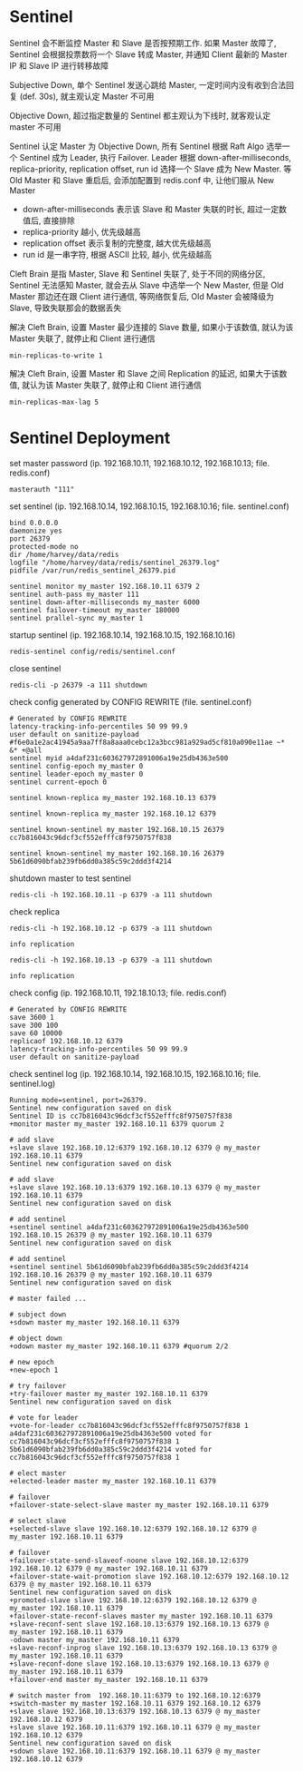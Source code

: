 # Sentinel

Sentinel 会不断监控 Master 和 Slave 是否按预期工作. 如果 Master 故障了, Sentinel 会根据投票数将一个 Slave 转成 Master, 并通知 Client 最新的 Master IP 和 Slave IP 进行转移故障

Subjective Down, 单个 Sentinel 发送心跳给 Master, 一定时间内没有收到合法回复 (def. 30s), 就主观认定 Master 不可用

Objective Down, 超过指定数量的 Sentinel 都主观认为下线时, 就客观认定 master 不可用

Sentinel 认定 Master 为 Objective Down, 所有 Sentinel 根据 Raft Algo 选举一个 Sentinel 成为 Leader, 执行 Failover. Leader 根据 down-after-milliseconds, replica-priority, replication offset, run id 选择一个 Slave 成为 New Master. 等 Old Master 和 Slave 重启后, 会添加配置到 redis.conf 中, 让他们服从 New Master

- down-after-milliseconds 表示该 Slave 和 Master 失联的时长, 超过一定数值后, 直接排除
- replica-priority 越小, 优先级越高
- replication offset 表示复制的完整度, 越大优先级越高
- run id 是一串字符, 根据 ASCII 比较, 越小, 优先级越高

Cleft Brain 是指 Master, Slave 和 Sentinel 失联了, 处于不同的网络分区, Sentinel 无法感知 Master, 就会去从 Slave 中选举一个 New Master, 但是 Old Master 那边还在跟 Client 进行通信, 等网络恢复后, Old Master 会被降级为 Slave, 导致失联那会的数据丢失

解决 Cleft Brain, 设置 Master 最少连接的 Slave 数量, 如果小于该数值, 就认为该 Master 失联了, 就停止和 Client 进行通信

```shell
min-replicas-to-write 1
```

解决 Cleft Brain, 设置 Master 和 Slave 之间 Replication 的延迟, 如果大于该数值, 就认为该 Master 失联了, 就停止和 Client 进行通信

```shell
min-replicas-max-lag 5
```

# Sentinel Deployment

set master password (ip. 192.168.10.11, 192.168.10.12, 192.168.10.13; file. redis.conf)

```shell
masterauth "111"
```

set sentinel (ip. 192.168.10.14, 192.168.10.15, 192.168.10.16; file. sentinel.conf)

```shell
bind 0.0.0.0
daemonize yes
port 26379
protected-mode no
dir /home/harvey/data/redis
logfile "/home/harvey/data/redis/sentinel_26379.log"
pidfile /var/run/redis_sentinel_26379.pid

sentinel monitor my_master 192.168.10.11 6379 2
sentinel auth-pass my_master 111
sentinel down-after-milliseconds my_master 6000
sentinel failover-timeout my_master 180000
sentinel prallel-sync my_master 1
```

startup sentinel (ip. 192.168.10.14, 192.168.10.15, 192.168.10.16)

```shell
redis-sentinel config/redis/sentinel.conf
```

close sentinel

```shell
redis-cli -p 26379 -a 111 shutdown
```

check config generated by CONFIG REWRITE (file. sentinel.conf)

```shell
# Generated by CONFIG REWRITE
latency-tracking-info-percentiles 50 99 99.9
user default on sanitize-payload #f6e0a1e2ac41945a9aa7ff8a8aaa0cebc12a3bcc981a929ad5cf810a090e11ae ~* &* +@all
sentinel myid a4daf231c603627972891006a19e25db4363e500
sentinel config-epoch my_master 0
sentinel leader-epoch my_master 0
sentinel current-epoch 0

sentinel known-replica my_master 192.168.10.13 6379

sentinel known-replica my_master 192.168.10.12 6379

sentinel known-sentinel my_master 192.168.10.15 26379 cc7b816043c96dcf3cf552efffc8f9750757f838

sentinel known-sentinel my_master 192.168.10.16 26379 5b61d6090bfab239fb6dd0a385c59c2ddd3f4214
```

shutdown master to test sentinel

```shell
redis-cli -h 192.168.10.11 -p 6379 -a 111 shutdown
```

check replica

```shell
redis-cli -h 192.168.10.12 -p 6379 -a 111 shutdown
```

```
info replication
```

```shell
redis-cli -h 192.168.10.13 -p 6379 -a 111 shutdown
```

```
info replication
```

check config (ip. 192.168.10.11, 192.18.10.13; file. redis.conf)

```shell
# Generated by CONFIG REWRITE
save 3600 1
save 300 100
save 60 10000
replicaof 192.168.10.12 6379
latency-tracking-info-percentiles 50 99 99.9
user default on sanitize-payload
```

check sentinel log (ip. 192.168.10.14, 192.168.10.15, 192.168.10.16; file. sentinel.log)

```
Running mode=sentinel, port=26379.
Sentinel new configuration saved on disk
Sentinel ID is cc7b816043c96dcf3cf552efffc8f9750757f838
+monitor master my_master 192.168.10.11 6379 quorum 2
```

```
# add slave
+slave slave 192.168.10.12:6379 192.168.10.12 6379 @ my_master 192.168.10.11 6379
Sentinel new configuration saved on disk

# add slave
+slave slave 192.168.10.13:6379 192.168.10.13 6379 @ my_master 192.168.10.11 6379
Sentinel new configuration saved on disk

# add sentinel
+sentinel sentinel a4daf231c603627972891006a19e25db4363e500 192.168.10.15 26379 @ my_master 192.168.10.11 6379
Sentinel new configuration saved on disk

# add sentinel
+sentinel sentinel 5b61d6090bfab239fb6dd0a385c59c2ddd3f4214 192.168.10.16 26379 @ my_master 192.168.10.11 6379
Sentinel new configuration saved on disk
```

```
# master failed ...

# subject down
+sdown master my_master 192.168.10.11 6379

# object down
+odown master my_master 192.168.10.11 6379 #quorum 2/2

# new epoch
+new-epoch 1

# try failover
+try-failover master my_master 192.168.10.11 6379
Sentinel new configuration saved on disk

# vote for leader
+vote-for-leader cc7b816043c96dcf3cf552efffc8f9750757f838 1
a4daf231c603627972891006a19e25db4363e500 voted for cc7b816043c96dcf3cf552efffc8f9750757f838 1
5b61d6090bfab239fb6dd0a385c59c2ddd3f4214 voted for cc7b816043c96dcf3cf552efffc8f9750757f838 1

# elect master
+elected-leader master my_master 192.168.10.11 6379

# failover
+failover-state-select-slave master my_master 192.168.10.11 6379

# select slave
+selected-slave slave 192.168.10.12:6379 192.168.10.12 6379 @ my_master 192.168.10.11 6379

# failover
+failover-state-send-slaveof-noone slave 192.168.10.12:6379 192.168.10.12 6379 @ my_master 192.168.10.11 6379
+failover-state-wait-promotion slave 192.168.10.12:6379 192.168.10.12 6379 @ my_master 192.168.10.11 6379
Sentinel new configuration saved on disk
+promoted-slave slave 192.168.10.12:6379 192.168.10.12 6379 @ my_master 192.168.10.11 6379
+failover-state-reconf-slaves master my_master 192.168.10.11 6379
+slave-reconf-sent slave 192.168.10.13:6379 192.168.10.13 6379 @ my_master 192.168.10.11 6379
-odown master my_master 192.168.10.11 6379
+slave-reconf-inprog slave 192.168.10.13:6379 192.168.10.13 6379 @ my_master 192.168.10.11 6379
+slave-reconf-done slave 192.168.10.13:6379 192.168.10.13 6379 @ my_master 192.168.10.11 6379
+failover-end master my_master 192.168.10.11 6379

# switch master from  192.168.10.11:6379 to 192.168.10.12:6379
+switch-master my_master 192.168.10.11 6379 192.168.10.12 6379
+slave slave 192.168.10.13:6379 192.168.10.13 6379 @ my_master 192.168.10.12 6379
+slave slave 192.168.10.11:6379 192.168.10.11 6379 @ my_master 192.168.10.12 6379
Sentinel new configuration saved on disk
+sdown slave 192.168.10.11:6379 192.168.10.11 6379 @ my_master 192.168.10.12 6379
```
